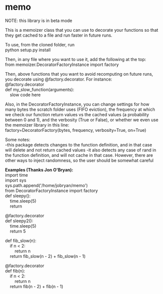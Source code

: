 memo
====

NOTE: this library is in beta mode

This is a memoizer class that you can use to decorate your functions so that they get cached to a file and run faster in future runs.

To use, from the cloned folder, run<br>
python setup.py install<br>

Then, in any file where you want to use it, add the following at the top:<br>
from memoizer.DecoratorFactoryInstance import factory<br>

Then, above functions that you want to avoid recomputing on future runs, you decorate using @factory.decorator.  For instance:<br>
@factory.decorator<br>
def my_slow_function(arguments):<br>
&nbsp;&nbsp;&nbsp;&nbsp;slow code here<br>
  
Also, in the DecoratorFactoryInstance, you can change settings for how many bytes the scratch folder uses (FIFO eviction), the frequency at which we check our function return values vs the cached values (a probability between 0 and 1), and the verbosity (True or False), or whether we even use the memoizer library in this line:<br>
factory=DecoratorFactory(bytes, frequency, verbosity=True, on=True)<br>

Some notes:<br>
-this package detects changes to the function definition, and in that case will delete and not return cached values
-it also detects any case of rand in the function definition, and will not cache in that case.  However, there are other ways to inject randomness, so the user should be somewhat careful

<b>Examples (Thanks Jon O'Bryan):</b><br>
import time<br>
import sys<br>
sys.path.append('/home/jobryan/memo')<br>
from DecoratorFactoryInstance import factory<br>
def sleepy():<br>
&nbsp;&nbsp;&nbsp;&nbsp;time.sleep(5)<br>
&nbsp;&nbsp;&nbsp;&nbsp;return<br>

@factory.decorator<br>
def sleepy2():<br>
&nbsp;&nbsp;&nbsp;&nbsp;time.sleep(5)<br>
&nbsp;&nbsp;&nbsp;&nbsp;return 5<br>

def fib_slow(n):<br>
&nbsp;&nbsp;&nbsp;&nbsp;if n < 2:<br>
&nbsp;&nbsp;&nbsp;&nbsp;&nbsp;&nbsp;&nbsp;&nbsp;return n<br>
&nbsp;&nbsp;&nbsp;&nbsp;return fib_slow(n - 2) + fib_slow(n - 1)<br>

@factory.decorator<br>
def fib(n):<br>
&nbsp;&nbsp;&nbsp;&nbsp;if n < 2:<br>
&nbsp;&nbsp;&nbsp;&nbsp;&nbsp;&nbsp;&nbsp;&nbsp;return n<br>
&nbsp;&nbsp;&nbsp;&nbsp;return fib(n - 2) + fib(n - 1)<br>

